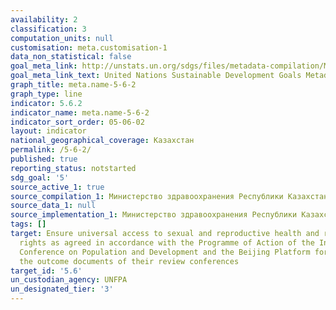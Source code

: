 ```yaml
---
availability: 2
classification: 3
computation_units: null
customisation: meta.customisation-1
data_non_statistical: false
goal_meta_link: http://unstats.un.org/sdgs/files/metadata-compilation/Metadata-Goal-5.pdf
goal_meta_link_text: United Nations Sustainable Development Goals Metadata (pdf 634kB)
graph_title: meta.name-5-6-2
graph_type: line
indicator: 5.6.2
indicator_name: meta.name-5-6-2
indicator_sort_order: 05-06-02
layout: indicator
national_geographical_coverage: Казахстан
permalink: /5-6-2/
published: true
reporting_status: notstarted
sdg_goal: '5'
source_active_1: true
source_compilation_1: Министерство здравоохранения Республики Казахстан
source_data_1: null
source_implementation_1: Министерство здравоохранения Республики Казахстан
tags: []
target: Ensure universal access to sexual and reproductive health and reproductive
  rights as agreed in accordance with the Programme of Action of the International
  Conference on Population and Development and the Beijing Platform for Action and
  the outcome documents of their review conferences
target_id: '5.6'
un_custodian_agency: UNFPA
un_designated_tier: '3'
---
```

